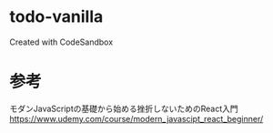 # todo-vanilla
Created with CodeSandbox

# 参考
モダンJavaScriptの基礎から始める挫折しないためのReact入門
https://www.udemy.com/course/modern_javascipt_react_beginner/
